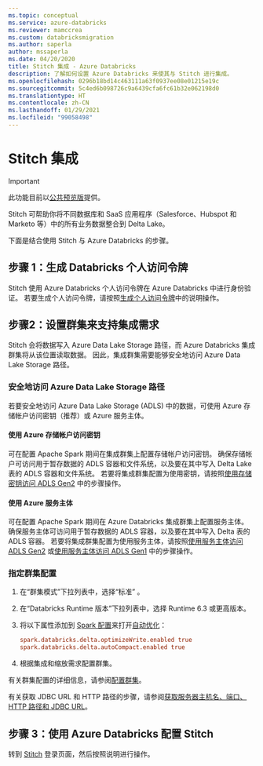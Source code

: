 ```yaml
---
ms.topic: conceptual
ms.service: azure-databricks
ms.reviewer: mamccrea
ms.custom: databricksmigration
ms.author: saperla
author: mssaperla
ms.date: 04/20/2020
title: Stitch 集成 - Azure Databricks
description: 了解如何设置 Azure Databricks 来使其与 Stitch 进行集成。
ms.openlocfilehash: 0296b18bd14c463111a63f0937ee08e01215e19c
ms.sourcegitcommit: 5c4ed6b098726c9a6439cfa6fc61b32e062198d0
ms.translationtype: HT
ms.contentlocale: zh-CN
ms.lasthandoff: 01/29/2021
ms.locfileid: "99058498"
---
```

# <a name="stitch-integration"></a>Stitch 集成

> [!IMPORTANT]
>
> 此功能目前以[公共预览版](../../release-notes/release-types.md)提供。

Stitch 可帮助你将不同数据库和 SaaS 应用程序（Salesforce、Hubspot 和 Marketo 等）中的所有业务数据整合到 Delta Lake。

下面是结合使用 Stitch 与 Azure Databricks 的步骤。

## <a name="step-1-generate-a-databricks-personal-access-token"></a><a id="step-1-generate-a-databricks-personal-access-token"> </a><a id="token"> </a>步骤 1：生成 Databricks 个人访问令牌

Stitch 使用 Azure Databricks 个人访问令牌在 Azure Databricks 中进行身份验证。 若要生成个人访问令牌，请按照[生成个人访问令牌](../../dev-tools/api/latest/authentication.md#token-management)中的说明操作。

## <a name="step-2-set-up-a-cluster-to-support-integration-needs"></a><a id="cluster"> </a><a id="step-2-set-up-a-cluster-to-support-integration-needs"> </a>步骤2：设置群集来支持集成需求

Stitch 会将数据写入 Azure Data Lake Storage 路径，而 Azure Databricks 集成群集将从该位置读取数据。 因此，集成群集需要能够安全地访问 Azure Data Lake Storage 路径。

### <a name="secure-access-to-an-azure-data-lake-storage-path"></a>安全地访问 Azure Data Lake Storage 路径

若要安全地访问 Azure Data Lake Storage (ADLS) 中的数据，可使用 Azure 存储帐户访问密钥（推荐）或 Azure 服务主体。

#### <a name="use-an-azure-storage-account-access-key"></a>使用 Azure 存储帐户访问密钥

可在配置 Apache Spark 期间在集成群集上配置存储帐户访问密钥。 确保存储帐户可访问用于暂存数据的 ADLS 容器和文件系统，以及要在其中写入 Delta Lake 表的 ADLS 容器和文件系统。 若要将集成群集配置为使用密钥，请按照[使用存储密钥访问 ADLS Gen2](../../data/data-sources/azure/azure-datalake-gen2.md#adls-gen2-access-key) 中的步骤操作。

#### <a name="use-an-azure-service-principal"></a>使用 Azure 服务主体

可在配置 Apache Spark 期间在 Azure Databricks 集成群集上配置服务主体。 确保服务主体可访问用于暂存数据的 ADLS 容器，以及要在其中写入 Delta 表的 ADLS 容器。 若要将集成群集配置为使用服务主体，请按照[使用服务主体访问 ADLS Gen2](../../data/data-sources/azure/azure-datalake-gen2.md#adls-gen2-oauth-2) 或[使用服务主体访问 ADLS Gen1](../../data/data-sources/azure/azure-datalake.md#adls-gen1-oauth-2) 中的步骤操作。

###  <a name="specify-the-cluster-configuration"></a>指定群集配置

1. 在“群集模式”下拉列表中，选择“标准” 。
2. 在“Databricks Runtime 版本”下拉列表中，选择 Runtime 6.3 或更高版本。
3. 将以下属性添加到 [Spark 配置](../../clusters/configure.md#spark-config)来打开[自动优化](../../delta/optimizations/auto-optimize.md)：

   ```ini
   spark.databricks.delta.optimizeWrite.enabled true
   spark.databricks.delta.autoCompact.enabled true
   ```

4. 根据集成和缩放需求配置群集。

有关群集配置的详细信息，请参阅[配置群集](../../clusters/configure.md)。

有关获取 JDBC URL 和 HTTP 路径的步骤，请参阅[获取服务器主机名、端口、HTTP 路径和 JDBC URL](../bi/jdbc-odbc-bi.md#get-server-hostname-port-http-path-and-jdbc-url)。

## <a name="step-3-configure-stitch-with-azure-databricks"></a>步骤 3：使用 Azure Databricks 配置 Stitch

转到 [Stitch](https://www.stitchdata.com/signup/?utm_source=partner&utm_medium=app&utm_campaign=databricks) 登录页面，然后按照说明进行操作。